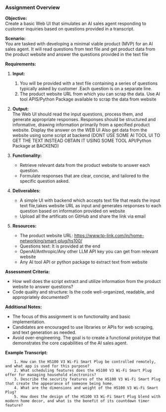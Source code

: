 ### Assignment Overview

**Objective:**  
Create a basic Web UI that simulates an AI sales agent responding to customer inquiries based on questions provided in a transcript.

**Scenario:**  
You are tasked with developing a minimal viable product (MVP) for an AI sales agent. It will read questions from text file and get product data from the product website and answer the questions provided in the text file

**Requirements:**

1. **Input:**  
   1. You will be provided with a text file containing a series of questions typically asked by customer .Each question is on a separate line.
   2. The product website URL from which you can scrap the data. Use AI tool APIS/Python Package available to scrap the data from website

2. **Output:**  
   The Web UI should read the input questions, process them, and generate appropriate responses. Responses should be structured and informative, drawing information primarily from a specified product website. Display the answer on the WEB UI
   Also get data from the website using some script at backend (DONT USE SOME AI TOOL UI TO GET THE TEXT INSTEAD OBTAIN IT USING SOME TOOL API/Python Package at BACKEND)

3. **Functionality:**
   - Retrieve relevant data from the product website to answer each question.
   - Formulate responses that are clear, concise, and tailored to the specific question asked.


4. **Deliverables:**
   - A simple UI with backend which accepts text file that reads the input text file,takes website URL as input and generates responses to each question based on information provided on website
   - Upload all the artificats on GitHub and share the link via email

5. **Resources:**
   - The product website URL: https://www.tp-link.com/in/home-networking/smart-plug/hs100/
   - Questions text: It is provided at the end
   - OpenAI/Anthropic/Any other LLM API key you can get from relevant website
   - Any AI tool API or python package to extract text from website

**Assessment Criteria:**

- How well does the script extract and utilize information from the product website to answer questions?
- Code quality and structure: Is the code well-organized, readable, and appropriately documented?

**Additional Notes:**

- The focus of this assignment is on functionality and basic implementation.
- Candidates are encouraged to use libraries or APIs for web scraping, and text generation as needed.
- Avoid over-engineering. The goal is to create a functional prototype that demonstrates the core capabilities of the AI sales agent.

**Example Transcript:**

```
    1. How can the HS100 V3 Wi-Fi Smart Plug be controlled remotely, and what app is used for this purpose?
    2. What scheduling features does the HS100 V3 Wi-Fi Smart Plug offer for managing household electronics?
    3. Describe the security features of the HS100 V3 Wi-Fi Smart Plug that create the appearance of someone being home.
    4. What are the dimensions and weight of the HS100 V3 Wi-Fi Smart Plug?
    5. How does the design of the HS100 V3 Wi-Fi Smart Plug blend with modern home decor, and what is the benefit of its countdown timer feature?
```


